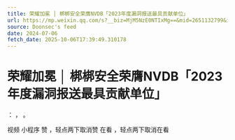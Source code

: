 ```yaml
---
title: 荣耀加冕 │ 梆梆安全荣膺NVDB「2023年度漏洞报送最具贡献单位」
url: https://mp.weixin.qq.com/s?__biz=MjM5NzE0NTIxMg==&mid=2651132799&idx=1&sn=5d93b8f19dc6fbb89fc3804fc1e107bc
source: Doonsec's feed
date: 2024-07-06
fetch_date: 2025-10-06T17:39:49.310178
---
```


# 荣耀加冕 │ 梆梆安全荣膺NVDB「2023年度漏洞报送最具贡献单位」

：
，
。

视频
小程序
赞
，轻点两下取消赞
在看
，轻点两下取消在看
